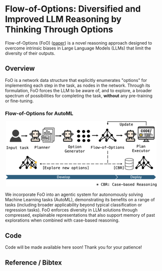 # Flow-of-Options: Diversified and Improved LLM Reasoning by Thinking Through Options
Flow-of-Options (FoO) ([paper](<to_be_added>)) is a novel reasoning approach designed to overcome intrinsic biases in Large Language Models (LLMs) that limit the diversity of their outputs. 

## Overview

FoO is a network data structure that explicitly enumerates "options" for implementing each step in the task, as nodes in the network. Through its formulation, FoO forces the LLM to be aware of, and to explore, a broader spectrum of possibilities for completing the task, **without** any pre-training or fine-tuning.

### Flow-of-Options for AutoML

<p align="center">
<img src=assets/Summary_new.png alt="summary" width="500"/>
</p>

We incorporate FoO into an agentic system for autonomously solving Machine Learning tasks (AutoML), demonstrating its benefits on a range of tasks (including broader applicability beyond typical classification or regression tasks). FoO enforces diversity in LLM solutions through compressed, explainable representations that also support memory of past explorations when combined with case-based reasoning.

## Code
Code will be made available here soon! Thank you for your patience!

## Reference / Bibtex